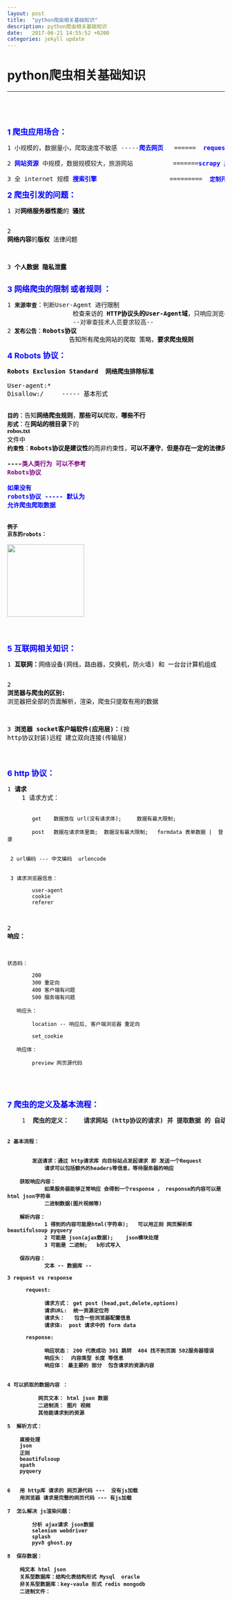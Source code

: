 ```yaml
---
layout: post
title:  "python爬虫相关基础知识"
description: python爬虫相关基础知识
date:   2017-06-21 14:55:52 +0200
categories: jekyll update
---
```





# python爬虫相关基础知识
-----






<br>


<br>
<br>


<div class="postBody">
			<div id="cnblogs_post_body" class="blogpost-body"><p><span style="font-size: 18px; color: #0000ff;"><strong>1 爬虫应用场合：</strong></span></p>
<div class="cnblogs_code">
<pre>1 小规模的，数据量小，爬取速度不敏感 -----<span style="color: #0000ff;"><strong>爬去网页</strong></span>   ======  <span style="color: #000000;"><span style="font-size: 14px; color: #0000ff;"><strong>requests 库</strong></span><br>
</span>2 <span style="color: #0000ff;"><strong>网站资源</strong></span> 中规模，数据规模较大，旅游网站           =======<span style="color: #000000;"><span style="color: #0000ff;"><strong><span style="font-size: 14px;">scrapy 库</span></strong></span><br>
</span>3 全 internet 规模<span style="color: #0000ff;"> <strong>搜索引擎</strong> </span>                   =========  <span style="font-size: 13px;"><strong><span style="color: #0000ff;">定制开发</span></strong></span></pre>
</div>
<p><span style="color: #0000ff; font-size: 18px;"><strong>2 爬虫引发的问题：</strong></span></p>
<div class="cnblogs_code">
<pre>1<span style="color: #000000;"> 对<strong>网络服务器性能</strong>的 <strong>骚扰

</strong></span>2<span style="color: #000000;"><strong> 网络内容</strong>的<strong>版权</strong> 法律问题

</span>3 <strong>个人数据 隐私泄露</strong></pre>
</div>
<p><span style="font-size: 18px; color: #0000ff;"><strong>3 网络爬虫的限制&nbsp;<strong><strong>或者</strong></strong><strong>规则 </strong>：</strong>&nbsp;</span></p>
<div class="cnblogs_code">
<pre>1 <span style="font-size: 13px;"><strong>来源审查</strong></span>：判断User-<span style="color: #000000;">Agent 进行限制
                  检查来访的 <strong>HTTP协议头的User</strong></span><strong>-</strong><span style="color: #000000;"><strong>Agent域</strong>，只响应浏览器或者友好爬虫的访问
                  </span>--对审查技术人员要求较高--
2<span style="color: #000000;"><strong><span style="font-size: 13px;"> 发布公告</span></strong>：<strong>Robots协议</strong>
                 告知所有爬虫网站的爬取 策略，<strong>要求爬虫规则</strong></span></pre>
</div>
<p><span style="color: #0000ff; font-size: 18px;"><strong>4 Robots 协议：</strong></span></p>
<div class="cnblogs_code"><div class="cnblogs_code_toolbar"><span class="cnblogs_code_copy"></span></div>
<pre><span style="color: #000000;"><strong>Robots Exclusion Standard  网络爬虫排除标准<br><br></strong>User-agent:*<br>Disallow:/     ----- 基本形式

<span style="font-size: 13px;"><strong>目的</strong></span>：告知<strong>网络爬虫规则</strong>，<strong>那些可以</strong>爬取，<strong>哪些不行</strong>
<span style="font-size: 13px;"><strong>形式</strong></span>：在<strong>网站的根目录</strong>下的 <span style="font-family: 黑体;"><strong>robos.txt</strong></span> 文件中<br><span style="font-size: 13px;"><strong>约束性</strong></span>：<strong>Robots协议是建议性</strong>的而非约束性，<strong>可以不遵守</strong>，<strong>但是存在一定的法律风险<br>        ----<span style="color: #800080;">类人类行为 可以不参考 Robots协议</span><br></strong><br><span style="color: #0000ff;"><strong>如果没有 robots协议 ----- 默认为 允许爬虫爬取数据<br></strong></span><br><br><span style="font-size: 12px;"><strong>例子 京东的robots：<br></strong></span><br><img src="https://images2017.cnblogs.com/blog/1220788/201709/1220788-20170924181354978-2146618399.jpg" alt="" width="178" height="168"></span></pre>
<p>&nbsp;</p>




<p><span style="color: #0000ff; font-size: 18px;"><strong>5 互联网相关知识：</strong></span></p>
<div class="cnblogs_code">
<pre>1<span style="color: #000000;"> <strong>互联网：</strong>网络设备(网线，路由器，交换机，防火墙) 和 一台台计算机组成

</strong></span>2<span style="color: #000000;"><strong> 浏览器与爬虫的区别:</strong> 浏览器把全部的页面解析，渲染，爬虫只提取有用的数据

</span>3 <strong>浏览器 socket客户端软件(应用层)：</strong>(按 http协议封装)远程 建立双向连接(传输层)</pre>
</div>

<br>

<p><span style="color: #0000ff; font-size: 18px;"><strong>6 http 协议：</strong></span></p>
<div class="cnblogs_code">
<pre>1<span style="color: #000000;"> <strong>请求</strong>
	1 请求方式：

	        get    数据放在 url(没有请求体);     数据有最大限制;
	
	        post   数据在请求体里面;  数据没有最大限制;   formdata 表单数据 |  登录


   	 2 url编码 --- 中文编码  urlencode


   	 3 请求浏览器信息：

	        user-agent
	        cookie
	        referer

</strong></span>2<span style="color: #000000;"><strong> 响应：</strong>

	状态码：
	
	        200
	        300 重定向
	        400 客户端有问题
	        500 服务端有问题
	
	   响应头：
	
	        location -- 响应后, 客户端浏览器 重定向
	
	        set_cookie
	
	   响应体：
	
	        preview 网页源代码

</pre>
</div>


<br>

<p><span style="color: #0000ff; font-size: 18px;"><strong>7 爬虫的定义及基本流程：</strong></span></p>
<div class="cnblogs_code">
<pre>
	1  <strong>爬虫的定义：    请求网站 (http协议的请求) 并 提取数据 的 自动化程序；
	              
	
	2 基本流程：
	
	
            发送请求：通过 http请求库 向目标站点发起请求 即 发送一个Request
	            请求可以包括额外的headers等信息，等待服务器的响应

	    获取响应内容：
	            如果服务器能够正常响应 会得到一个response ， response的内容可以是html json字符串
	            二进制数据(图片视频等)

	    解析内容：
	            1 得到的内容可能是html(字符串);   可以用正则 网页解析库  beautifulsoup pyquery
	            2 可能是 json(ajax数据);    json模块处理
	            3 可能是 二进制;   b形式写入

	    保存内容：
	            文本 -- 数据库 --
	
	3 request vs response
	
	      request:
	
	            请求方式： get post (head,put,delete,options)
	            请求URL:  统一资源定位符
	            请求头：   包含一些浏览器配置信息
	            请求体:  post 请求中的 form data
	
	      response:
	
	            响应状态： 200 代表成功 301 跳转  404 找不到页面 502服务器错误
	            响应头：  内容类型 长度 等信息
	            响应体： 最主要的 部分  包含请求的资源内容
	
	
	4 可以抓取的数据内容 ：
	
	          网页文本： html json 数据
	          二进制流： 图片 视频
	          其他能请求到的资源
	
	5  解析方式：
	
	    直接处理
	    json
	    正则
	    beautifulsoup
	    xpath
	    pyquery
	
	
	6   用 http库 请求的 网页源代码 ---  没有js加载
	    用浏览器 请求是完整的网页代码 --- 有js加载
	
	7  怎么解决 js渲染问题：
	
	        分析 ajax请求 json数据
	        selenium webdriver
	        splash
	        pyv8 ghost.py
	
	8  保存数据：
	
	    纯文本 html json
	    关系型数据库：结构化表结构形式 Mysql  oracle
	    非关系型数据库：key-vaule 形式 redis mongodb
	    二进制文件：
</pre>
</div>


